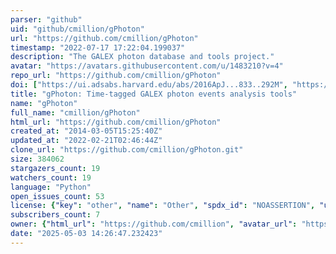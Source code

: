 ```yaml
---
parser: "github"
uid: "github/cmillion/gPhoton"
url: "https://github.com/cmillion/gPhoton"
timestamp: "2022-07-17 17:22:04.199037"
description: "The GALEX photon database and tools project."
avatar: "https://avatars.githubusercontent.com/u/1483210?v=4"
repo_url: "https://github.com/cmillion/gPhoton"
doi: ["https://ui.adsabs.harvard.edu/abs/2016ApJ...833..292M", "https://ui.adsabs.harvard.edu/abs/2016ascl.soft03004M/abstract"]
title: "gPhoton: Time-tagged GALEX photon events analysis tools"
name: "gPhoton"
full_name: "cmillion/gPhoton"
html_url: "https://github.com/cmillion/gPhoton"
created_at: "2014-03-05T15:25:40Z"
updated_at: "2022-02-21T02:46:44Z"
clone_url: "https://github.com/cmillion/gPhoton.git"
size: 384062
stargazers_count: 19
watchers_count: 19
language: "Python"
open_issues_count: 53
license: {"key": "other", "name": "Other", "spdx_id": "NOASSERTION", "url": null, "node_id": "MDc6TGljZW5zZTA="}
subscribers_count: 7
owner: {"html_url": "https://github.com/cmillion", "avatar_url": "https://avatars.githubusercontent.com/u/1483210?v=4", "login": "cmillion", "type": "User"}
date: "2025-05-03 14:26:47.232423"
---
```

